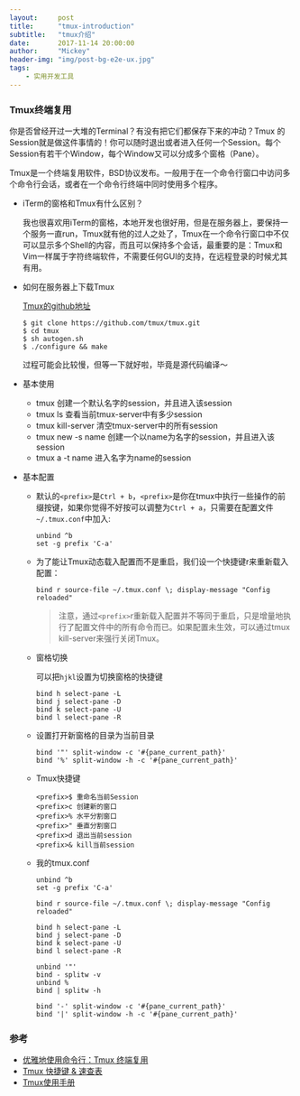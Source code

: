 ```yaml
---
layout:     post
title:      "tmux-introduction"
subtitle:   "tmux介绍"
date:       2017-11-14 20:00:00
author:     "Mickey"
header-img: "img/post-bg-e2e-ux.jpg"
tags:
    - 实用开发工具
---
```


### Tmux终端复用

你是否曾经开过一大堆的Terminal？有没有把它们都保存下来的冲动？Tmux 的Session就是做这件事情的！你可以随时退出或者进入任何一个Session。每个Session有若干个Window，每个Window又可以分成多个窗格（Pane）。

Tmux是一个终端复用软件，BSD协议发布。一般用于在一个命令行窗口中访问多个命令行会话，或者在一个命令行终端中同时使用多个程序。

* iTerm的窗格和Tmux有什么区别？

	我也很喜欢用iTerm的窗格，本地开发也很好用，但是在服务器上，要保持一个服务一直run，Tmux就有他的过人之处了，Tmux在一个命令行窗口中不仅可以显示多个Shell的内容，而且可以保持多个会话，最重要的是：Tmux和Vim一样属于字符终端软件，不需要任何GUI的支持，在远程登录的时候尤其有用。
	
* 如何在服务器上下载Tmux

	[Tmux的github地址](https://github.com/tmux/tmux)
	
	```
	$ git clone https://github.com/tmux/tmux.git
	$ cd tmux
	$ sh autogen.sh
	$ ./configure && make
	```

	过程可能会比较慢，但等一下就好啦，毕竟是源代码编译～
	
* 基本使用

	* tmux 创建一个默认名字的session，并且进入该session
	* tmux ls 查看当前tmux-server中有多少session
	* tmux kill-server 清空tmux-server中的所有session
	* tmux new -s name 创建一个以name为名字的session，并且进入该session
	* tmux a -t name 进入名字为name的session

* 基本配置

	* 默认的`<prefix>`是`Ctrl + b`，`<prefix>`是你在tmux中执行一些操作的前缀按键，如果你觉得不好按可以调整为`Ctrl + a`，只需要在配置文件`~/.tmux.conf`中加入:

		```
		unbind ^b
		set -g prefix 'C-a'
		```
	
	* 为了能让Tmux动态载入配置而不是重启，我们设一个快捷键<prefix>r来重新载入配置：
	
		```
		bind r source-file ~/.tmux.conf \; display-message "Config reloaded"
		```
		
		> 注意，通过`<prefix>`r重新载入配置并不等同于重启，只是增量地执行了配置文件中的所有命令而已。如果配置未生效，可以通过tmux kill-server来强行关闭Tmux。
		
	* 窗格切换
	
		可以把`hjkl`设置为切换窗格的快捷键
	
		```
		bind h select-pane -L
		bind j select-pane -D
		bind k select-pane -U
		bind l select-pane -R
		```
	
	* 设置打开新窗格的目录为当前目录

		```
		bind '"' split-window -c '#{pane_current_path}'
		bind '%' split-window -h -c '#{pane_current_path}'
		```
	
	* Tmux快捷键

		```
		<prefix>$ 重命名当前Session
		<prefix>c 创建新的窗口
		<prefix>% 水平分割窗口
		<prefix>" 垂直分割窗口
		<prefix>d 退出当前session
		<prefix>& kill当前session
		```
	
	* 我的tmux.conf

		```
		unbind ^b
		set -g prefix 'C-a'
		
		bind r source-file ~/.tmux.conf \; display-message "Config reloaded"
		
		bind h select-pane -L
		bind j select-pane -D
		bind k select-pane -U
		bind l select-pane -R
		
		unbind '"'
		bind - splitw -v
		unbind %
		bind | splitw -h
		
		bind '-' split-window -c '#{pane_current_path}'
		bind '|' split-window -h -c '#{pane_current_path}'
		```
	
### 参考

* [优雅地使用命令行：Tmux 终端复用](http://harttle.com/2015/11/06/tmux-startup.html)
* [Tmux 快捷键 & 速查表](https://gist.github.com/ryerh/14b7c24dfd623ef8edc7)
* [Tmux使用手册](http://louiszhai.github.io/2017/09/30/tmux/)
